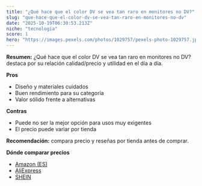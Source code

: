 ```yaml
---
title: "¿Qué hace que el color DV se vea tan raro en monitores no DV?"
slug: "que-hace-que-el-color-dv-se-vea-tan-raro-en-monitores-no-dv"
date: "2025-10-19T06:30:53.213Z"
niche: "tecnologia"
score: 1
hero: "https://images.pexels.com/photos/1029757/pexels-photo-1029757.jpeg?auto=compress&cs=tinysrgb&fit=crop&h=627&w=1200&auto=compress&cs=tinysrgb&w=1200&h=675&fit=crop"
---
```


**Resumen:** ¿Qué hace que el color DV se vea tan raro en monitores no DV? destaca por su relación calidad/precio y utilidad en el día a día.

**Pros**
- Diseño y materiales cuidados
- Buen rendimiento para su categoría
- Valor sólido frente a alternativas

**Contras**
- Puede no ser la mejor opción para usos muy exigentes
- El precio puede variar por tienda

**Recomendación:** compara precio y reseñas por tienda antes de comprar.

**Dónde comparar precios**
- [Amazon (ES)](https://www.amazon.es/s?k=%C2%BFQu%C3%A9%20hace%20que%20el%20color%20DV%20se%20vea%20tan%20raro%20en%20monitores%20no%20DV%3F&tag=teknovashop25-21)
- [AliExpress](https://www.aliexpress.com/wholesale?SearchText=%C2%BFQu%C3%A9%20hace%20que%20el%20color%20DV%20se%20vea%20tan%20raro%20en%20monitores%20no%20DV%3F)
- [SHEIN](https://www.shein.com/pdsearch/%C2%BFQu%C3%A9%20hace%20que%20el%20color%20DV%20se%20vea%20tan%20raro%20en%20monitores%20no%20DV%3F)